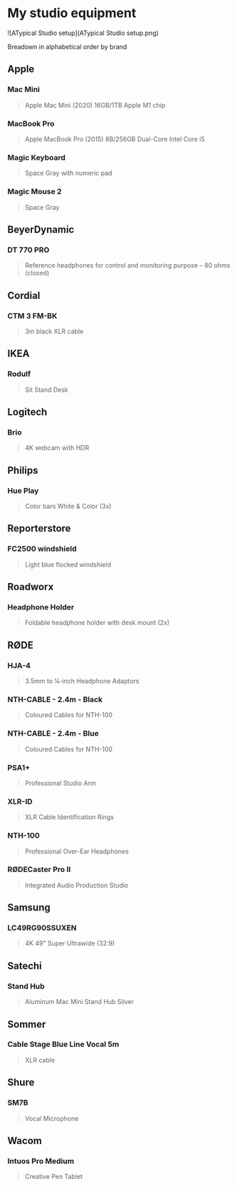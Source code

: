 # My studio equipment

![ATypical Studio setup](ATypical Studio setup.png)

Breadown in alphabetical order by brand

## Apple

### Mac Mini
> Apple Mac Mini (2020) 16GB/1TB Apple M1 chip

### MacBook Pro
> Apple MacBook Pro (2015) 8B/256GB Dual-Core Intel Core i5

### Magic Keyboard
> Space Gray with numeric pad

### Magic Mouse 2
> Space Gray


## BeyerDynamic

### DT 770 PRO
> Reference headphones for control and monitoring purpose – 80 ohms (closed)


## Cordial

### CTM 3 FM-BK
> 3m black XLR cable


## IKEA

### Rodulf
> Sit Stand Desk


## Logitech

### Brio
> 4K webcam with HDR


## Philips

### Hue Play
> Color bars White & Color (3x)


## Reporterstore

### FC2500 windshield
> Light blue flocked windshield


## Roadworx

### Headphone Holder
> Foldable headphone holder with desk mount (2x)


## RØDE

### HJA-4
> 3.5mm to ¼-inch Headphone Adaptors

### NTH-CABLE - 2.4m - Black
> Coloured Cables for NTH-100

### NTH-CABLE - 2.4m - Blue
> Coloured Cables for NTH-100

### PSA1+
> Professional Studio Arm

### XLR-ID
> XLR Cable Identification Rings

### NTH-100
> Professional Over-Ear Headphones

### RØDECaster Pro II
> Integrated Audio Production Studio


## Samsung

### LC49RG90SSUXEN
> 4K 49" Super Ultrawide (32:9)


## Satechi

### Stand Hub
> Aluminum Mac Mini Stand Hub Silver


## Sommer

### Cable Stage Blue Line Vocal 5m
> XLR cable


## Shure

### SM7B
> Vocal Microphone


## Wacom

### Intuos Pro Medium
> Creative Pen Tablet

